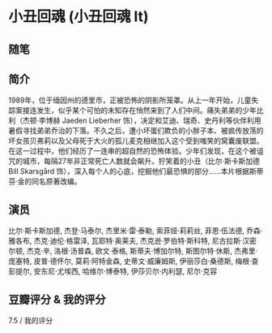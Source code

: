 # 小丑回魂 (小丑回魂 It)

## 随笔

## 简介

1989年，位于缅因州的德里市，正被恐怖的阴影所笼罩。从上一年开始，儿童失踪案接连发生，似乎某个可怕的未知存在悄然来到了人们中间。痛失弟弟的少年比利（杰顿·李博赫 Jaeden Lieberher 饰），决定和艾迪、瑞奇、史丹利等伙伴利用暑假寻找弟弟乔治的下落。不久之后，遭小坏蛋们欺负的小胖子本、被疯传放荡的坏女孩贝弗莉以及父母死于大火的孤儿麦克相继加入这个受到嗤笑的窝囊废联盟。在这一过程中，他们经历了一连串的超自然的恐怖体验。少年们发现，在这个被诅咒的城市，每隔27年非正常死亡人数就会飙升。狞笑着的小丑（比尔·斯卡斯加德 Bill Skarsgård 饰），深入每个人的心底，挖掘他们最恐惧的部分……本片根据斯蒂芬·金的同名原著改编。

## 演员

比尔·斯卡斯加德, 杰登·马泰尔, 杰里米·雷·泰勒, 索菲娅·莉莉丝, 菲恩·伍法德, 乔森·雅各布, 杰克·迪伦·格雷泽, 瓦耶特·奥莱夫, 杰克逊·罗伯特·斯科特, 尼古拉斯·汉密尔顿, 杰克·辛, 洛根·汤普森, 欧文·泰格, 斯蒂夫·博加尔特, 斯图尔特·休斯, 杰弗里·庞塞特, 皮普·德怀尔, 莫莉·阿特金森, 史蒂文·威廉姆斯, 伊丽莎白·桑德斯, 梅根·查彭提尔, 安东尼·尤埃西, 哈维尔·博泰特, 伊莎贝尔·内利瑟, 尼尔·克容

## 豆瓣评分 & 我的评分

7.5 / 我的评分
